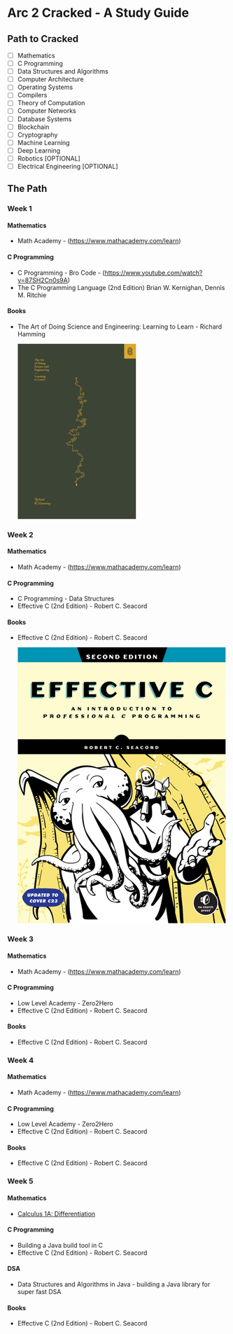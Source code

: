 # Arc 2 Cracked - A Study Guide

## Path to Cracked

- [ ] Mathematics
- [ ] C Programming
- [ ] Data Structures and Algorithms
- [ ] Computer Architecture
- [ ] Operating Systems
- [ ] Compilers
- [ ] Theory of Computation
- [ ] Computer Networks
- [ ] Database Systems
- [ ] Blockchain
- [ ] Cryptography
- [ ] Machine Learning
- [ ] Deep Learning
- [ ] Robotics [OPTIONAL]
- [ ] Electrical Engineering [OPTIONAL]

## The Path

### Week 1

#### Mathematics

- Math Academy - (https://www.mathacademy.com/learn)

#### C Programming

- C Programming - Bro Code - (https://www.youtube.com/watch?v=87SH2Cn0s9A)
- The C Programming Language (2nd Edition) Brian W. Kernighan, Dennis M. Ritchie

#### Books

- The Art of Doing Science and Engineering: Learning to Learn - Richard Hamming

    ![The Art of Doing Science and Engineering: Learning to Learn](./images/the-art-of-doing-science-and-engineering.jpg)

### Week 2

#### Mathematics

- Math Academy - (https://www.mathacademy.com/learn)

#### C Programming

- C Programming - Data Structures
- Effective C (2nd Edition) - Robert C. Seacord

#### Books

- Effective C (2nd Edition) - Robert C. Seacord

    ![Effective C (2nd Edition)](./images/EffectiveC2e.png)

### Week 3

#### Mathematics

- Math Academy - (https://www.mathacademy.com/learn)

#### C Programming

- Low Level Academy - Zero2Hero 
- Effective C (2nd Edition) - Robert C. Seacord

#### Books

- Effective C (2nd Edition) - Robert C. Seacord
### Week 4

#### Mathematics

- Math Academy - (https://www.mathacademy.com/learn)

#### C Programming

- Low Level Academy - Zero2Hero 
- Effective C (2nd Edition) - Robert C. Seacord

#### Books

- Effective C (2nd Edition) - Robert C. Seacord

### Week 5

#### Mathematics

- [Calculus 1A: Differentiation](https://openlearninglibrary.mit.edu/courses/course-v1:MITx+18.01.1x+2T2019/about)

#### C Programming

- Building a Java build tool in C
- Effective C (2nd Edition) - Robert C. Seacord

#### DSA

- Data Structures and Algorithms in Java - building a Java library for super fast DSA

#### Books

- Effective C (2nd Edition) - Robert C. Seacord